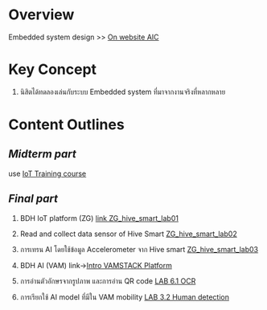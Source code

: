 
# Overview
Embedded system design >> [On website AIC](https://docs.aic-eec.com/embedded-systems/embedded-system-design)

# Key Concept 
1. นิสิตได้ทดลองเล่นกับระบบ Embedded system ที่มาจากงานจริงที่หลากหลาย 


# Content Outlines

## ***Midterm part***

use [IoT Training course](https://github.com/Advance-Innovation-Centre-AIC/IIoT_Training_course/tree/main/IoT_PLC)

## ***Final part***

1. BDH IoT platform (ZG)
[link ZG_hive_smart_lab01](https://github.com/Advance-Innovation-Centre-AIC/EE_Curriculum/tree/main/term2_65_EE59_ES_Design/ZG_hive_smart_lab01)

2. Read and collect data sensor of Hive Smart 
[ZG_hive_smart_lab02](https://github.com/Advance-Innovation-Centre-AIC/EE_Curriculum/tree/main/term2_65_EE59_ES_Design/ZG_hive_smart_lab02)
         
3. การเทรน AI โดยใช้ข้อมูล Accelerometer จาก Hive smart
[ZG_hive_smart_lab03](https://github.com/Advance-Innovation-Centre-AIC/EE_Curriculum/tree/main/term2_65_EE59_ES_Design/ZG_hive_smart_lab03)

4. BDH AI (VAM) link->[Intro VAMSTACK Platform](https://github.com/Advance-Innovation-Centre-AIC/EE_Curriculum/blob/ef2eb4dbbe1338127184de767c92c0ec480bc947/term2_65_EE59_ES_Design/docs/Intro_VAMSTACK_Platform.pdf)
5. การอ่านตัวอักษรจากรูปภาพ และการอ่าน QR code [LAB 6.1 OCR](https://github.com/Advance-Innovation-Centre-AIC/EE_Curriculum/blob/main/term2_65_EE59_ES_Design/docs/buuMobilityV1-3.pdf)
6. การเรียกใช้ AI model ที่มีใน VAM mobility [LAB 3.2 Human detection](https://github.com/Advance-Innovation-Centre-AIC/EE_Curriculum/blob/main/term2_65_EE59_ES_Design/docs/buuMobilityV1-3.pdf)

